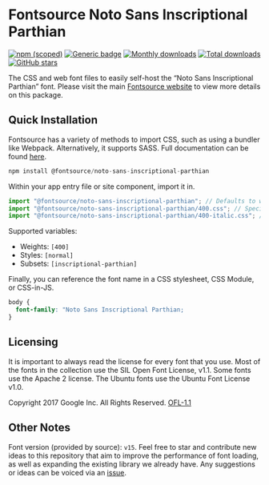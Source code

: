 # Fontsource Noto Sans Inscriptional Parthian

[![npm (scoped)](https://img.shields.io/npm/v/@fontsource/noto-sans-inscriptional-parthian?color=brightgreen)](https://www.npmjs.com/package/@fontsource/noto-sans-inscriptional-parthian) [![Generic badge](https://img.shields.io/badge/fontsource-passing-brightgreen)](https://github.com/fontsource/fontsource) [![Monthly downloads](https://badgen.net/npm/dm/@fontsource/noto-sans-inscriptional-parthian)](https://github.com/fontsource/fontsource) [![Total downloads](https://badgen.net/npm/dt/@fontsource/noto-sans-inscriptional-parthian)](https://github.com/fontsource/fontsource) [![GitHub stars](https://img.shields.io/github/stars/fontsource/fontsource.svg?style=social&label=Star)](https://github.com/fontsource/fontsource/stargazers)

The CSS and web font files to easily self-host the “Noto Sans Inscriptional Parthian” font. Please visit the main [Fontsource website](https://fontsource.org/fonts/noto-sans-inscriptional-parthian) to view more details on this package.

## Quick Installation

Fontsource has a variety of methods to import CSS, such as using a bundler like Webpack. Alternatively, it supports SASS. Full documentation can be found [here](https://fontsource.org/docs/getting-started/introduction).

```javascript
npm install @fontsource/noto-sans-inscriptional-parthian
```

Within your app entry file or site component, import it in.

```javascript
import "@fontsource/noto-sans-inscriptional-parthian"; // Defaults to weight 400
import "@fontsource/noto-sans-inscriptional-parthian/400.css"; // Specify weight
import "@fontsource/noto-sans-inscriptional-parthian/400-italic.css"; // Specify weight and style

```

Supported variables:
- Weights: `[400]`
- Styles: `[normal]`
- Subsets: `[inscriptional-parthian]`

Finally, you can reference the font name in a CSS stylesheet, CSS Module, or CSS-in-JS.

```css
body {
  font-family: "Noto Sans Inscriptional Parthian;
}
```

## Licensing
It is important to always read the license for every font that you use.
Most of the fonts in the collection use the SIL Open Font License, v1.1. Some fonts use the Apache 2 license. The Ubuntu fonts use the Ubuntu Font License v1.0.

Copyright 2017 Google Inc. All Rights Reserved.
[OFL-1.1](http://scripts.sil.org/OFL)

## Other Notes
Font version (provided by source): `v15`.
Feel free to star and contribute new ideas to this repository that aim to improve the performance of font loading, as well as expanding the existing library we already have. Any suggestions or ideas can be voiced via an [issue](https://github.com/fontsource/fontsource/issues).